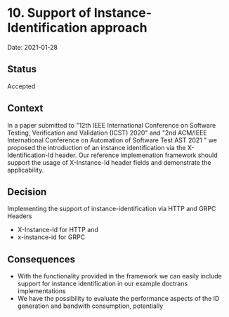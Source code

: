 # 10. Support of Instance-Identification approach

Date: 2021-01-28

## Status

Accepted

## Context

In a paper submitted to "12th IEEE International Conference on Software Testing, Verification and Validation (ICST) 2020" and "2nd ACM/IEEE International Conference on Automation of Software Test AST 2021 " we proposed the introduction of an instance identification via the X-Identification-Id header. Our reference implemenation framework should support the usage of X-Instance-Id header fields and demonstrate the applicability.

## Decision

Implementing the support of instance-identification via HTTP and GRPC Headers

- X-Instance-Id for HTTP and
- x-instance-id for GRPC

## Consequences

- With the functionality provided in the framework we can easily include support for instance identification in our example doctrans implementations
- We have the possibility to evaluate the performance aspects of the ID generation and bandwith consumption, potentially
